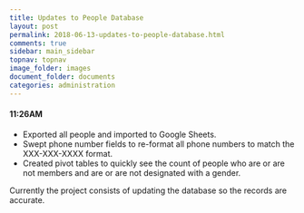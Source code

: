 ```yaml
---
title: Updates to People Database
layout: post
permalink: 2018-06-13-updates-to-people-database.html
comments: true
sidebar: main_sidebar
topnav: topnav
image_folder: images
document_folder: documents
categories: administration
---
```


#### 11:26AM

- Exported all people and imported to Google Sheets.
- Swept phone number fields to re-format all phone numbers to match the XXX-XXX-XXXX format.
- Created pivot tables to quickly see the count of people who are or are not members and are or are not designated with a gender.

Currently the project consists of updating the database so the records are accurate.